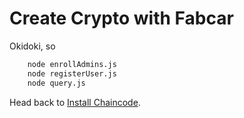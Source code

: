 # Create Crypto with Fabcar

Okidoki, so

```bash
    node enrollAdmins.js
    node registerUser.js
    node query.js
```


Head back to [Install Chaincode](./install_chaincode_locally.md#installChaincode).
